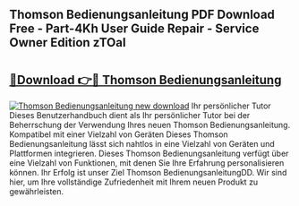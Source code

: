 ## Thomson Bedienungsanleitung PDF Download Free - Part-4Kh User Guide Repair - Service Owner Edition zTOaI

# <h2><a href="http://df59om.blite.top/?on=Thomson+Bedienungsanleitung">🔗Download 👉🔴 Thomson Bedienungsanleitung</a></h2>

[![Thomson Bedienungsanleitung new download](https://i.imgur.com/lujVjoI.png)](http://df59om.blite.top/?on=Thomson+Bedienungsanleitung)
Ihr persönlicher Tutor Dieses Benutzerhandbuch dient als Ihr persönlicher Tutor bei der Beherrschung der Verwendung Ihres neuen Thomson Bedienungsanleitung. Kompatibel mit einer Vielzahl von Geräten Dieses Thomson Bedienungsanleitung lässt sich nahtlos in eine Vielzahl von Geräten und Plattformen integrieren. Dieses Thomson Bedienungsanleitung verfügt über eine Vielzahl von Funktionen, mit denen Sie Ihre Erfahrung personalisieren können. Ihr Erfolg ist unser Ziel Thomson BedienungsanleitungDD. Wir sind hier, um Ihre vollständige Zufriedenheit mit Ihrem neuen Produkt zu gewährleisten.

